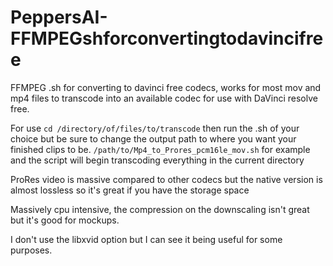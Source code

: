 # PeppersAI-FFMPEGshforconvertingtodavincifree
FFMPEG .sh for converting to davinci free codecs, works for most mov and mp4 files to transcode into an available codec for use with DaVinci resolve free.

For use 
```cd /directory/of/files/to/transcode```
then run the .sh of your choice but be sure to change the output path to where you want your finished clips to be.
```/path/to/Mp4_to_Prores_pcm16le_mov.sh``` 
for example and the script will begin transcoding everything in the current directory

ProRes video is massive compared to other codecs but the native version is almost lossless so it's great if you have the storage space

Massively cpu intensive, the compression on the downscaling isn't great but it's good for mockups.

I don't use the libxvid option but I can see it being useful for some purposes.
